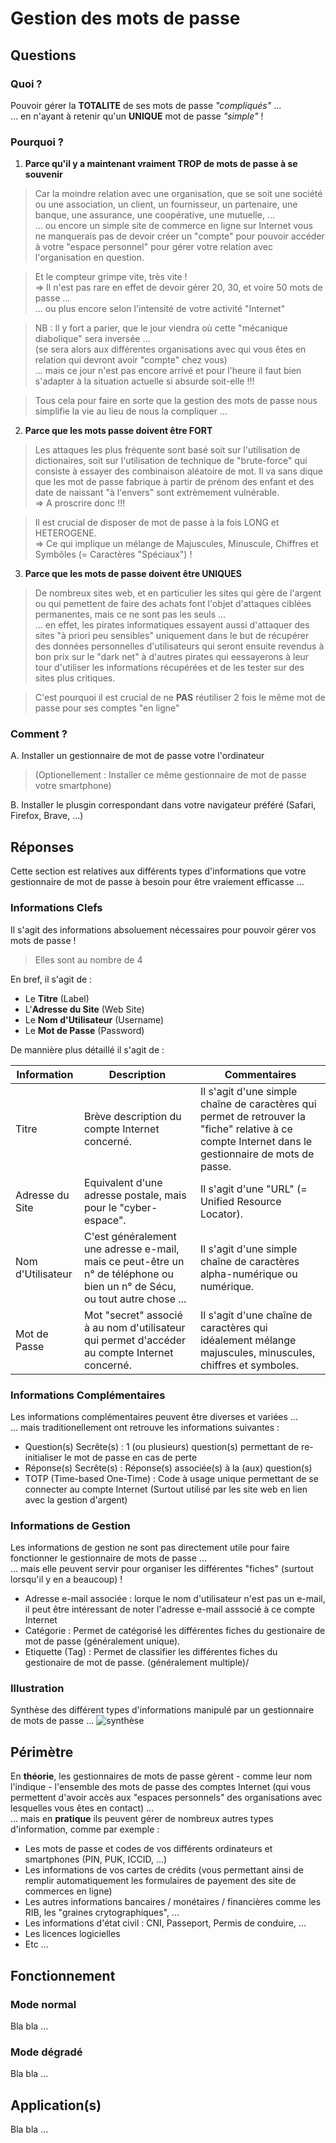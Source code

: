 # Gestion des mots de passe

## Questions

### Quoi ?
Pouvoir gérer la __TOTALITE__ de ses mots de passe _"compliqués"_ ...   
... en n'ayant à retenir qu'un __UNIQUE__ mot de passe _"simple"_ !

### Pourquoi ?
1. __Parce qu'il y a maintenant vraiment TROP de mots de passe à se souvenir__
> Car la moindre relation avec une organisation, que se soit une société ou une association, 
un client, un fournisseur, un partenaire, une banque, une assurance, une coopérative, une mutuelle, ...   
... ou encore un simple site de commerce en ligne sur Internet vous ne manquerais pas de devoir 
créer un "compte" pour pouvoir accéder à votre "espace personnel" pour gérer votre relation
avec l'organisation en question.

> Et le compteur grimpe vite, très vite !   
=> Il n'est pas rare en effet de devoir gérer 20, 30, et voire 50 mots de passe ...   
... ou plus encore selon l'intensité de votre activité "Internet"

> NB : Il y fort a parier, que le jour viendra où cette "mécanique diabolique" sera inversée ...   
(se sera alors aux différentes organisations avec qui vous êtes en relation qui devront avoir "compte" chez vous)   
... mais ce jour n'est pas encore arrivé et pour l'heure il faut bien s'adapter à la situation actuelle si absurde soit-elle !!!

> Tous cela pour faire en sorte que la gestion des mots de passe nous simplifie la vie au lieu de nous la compliquer ...

2. __Parce que les mots passe doivent être FORT__
> Les attaques les plus fréquente sont basé soit sur l'utilisation de dictionaires, soit sur l'utilisation de technique de "brute-force" qui consiste à essayer des combinaison aléatoire de mot. Il va sans dique que les mot de passe fabrique à partir de prénom des enfant et des date de naissant "à l'envers" sont extrèmement vulnérable.   
 => A proscrire donc !!!  

 > Il est crucial de disposer de mot de passe à la fois LONG et HETEROGENE.  
 => Ce qui implique un mélange de Majuscules, Minuscule, Chiffres et Symbôles (= Caractères "Spéciaux") !

3. __Parce que les mots de passe doivent être UNIQUES__
> De nombreux sites web, et en particulier les sites qui gère de l'argent ou qui pemettent de faire des achats font l'objet d'attaques ciblées permanentes, mais ce ne sont pas les seuls ...    
... en effet, les pirates informatiques essayent aussi d'attaquer des sites "à priori peu sensibles" uniquement dans le but de récupérer des données personnelles d'utilisateurs qui seront ensuite revendus à bon prix sur le "dark net" à d'autres pirates qui eessayerons à leur tour d'utiliser les informations récupérées et de les tester sur des sites plus critiques.   

> C'est pourquoi il est crucial de ne __PAS__ réutiliser 2 fois le même mot de passe pour ses comptes "en ligne"


### Comment ?
A. Installer un gestionnaire de mot de passe votre l'ordinateur   
> (Optionellement : Installer ce même gestionnaire de mot de passe votre smartphone)  

B. Installer le plusgin correspondant dans votre navigateur préféré (Safari, Firefox, Brave, ...)  

## Réponses
Cette section est relatives aux différents types d'informations que votre gestionnaire de mot de passe à besoin pour être vraiement efficasse ...

### Informations Clefs
Il s'agit des informations absoluement nécessaires pour pouvoir gérer vos mots de passe !   
> Elles sont au nombre de 4

En bref, il s'agit de :
- Le __Titre__ (Label) 
- L'__Adresse du Site__ (Web Site) 
- Le __Nom d'Utilisateur__ (Username)
- Le __Mot de Passe__ (Password)

De mannière plus détaillé il s'agit de :

<table>
    <thead>
        <tr>
            <th>Information</th>
            <th>Description</th>
            <th>Commentaires</th>
        </tr>
    </thead>
    <tbody>
        <tr>
            <td>Titre</td>
            <td>Brève description du compte Internet concerné.</td>
            <td>Il s'agit d'une simple chaîne de caractères qui permet de retrouver la "fiche" relative à ce compte Internet dans le gestionnaire de mots de passe.</td>
        </tr>
        <tr>
            <td>Adresse du Site</td>
            <td>Equivalent d'une adresse postale, mais pour le "cyber-espace".</td>
            <td>Il s'agit d'une "URL" (= Unified Resource Locator).</td>
        </tr>
        <tr>
            <td>Nom d'Utilisateur</td>
            <td>C'est généralement une adresse e-mail, mais ce peut-être un n° de téléphone ou bien un n° de Sécu, ou tout autre chose ...</td>
            <td>Il s'agit d'une simple chaîne de caractères alpha-numérique ou numérique.</td>
        </tr>
        <tr>
            <td>Mot de Passe</td>
            <td>Mot "secret" associé à au nom d'utilisateur qui permet d'accéder au compte Internet concerné.</td>
            <td>Il s'agit d'une chaîne de caractères qui idéalement mélange majuscules, minuscules, chiffres et symboles.</td>
        </tr>
    </tbody>
</table>

### Informations Complémentaires
Les informations complémentaires peuvent être diverses et variées ...   
... mais traditionellement ont retrouve les informations suivantes :
- Question(s) Secrête(s) : 1 (ou plusieurs) question(s) permettant de re-initialiser le mot de passe en cas de perte
- Réponse(s) Secrête(s) : Réponse(s) associée(s) à la (aux) question(s)
- TOTP (Time-based One-Time) : Code à usage unique permettant de se connecter au compte Internet (Surtout utilisé par les site web en lien avec la gestion d'argent)

### Informations de Gestion
Les informations de gestion ne sont pas directement utile pour faire fonctionner le gestionnaire de mots de passe ...   
... mais elle peuvent servir pour organiser les différentes "fiches" (surtout lorsqu'il y en a beaucoup) !   
- Adresse e-mail associée : lorque le nom d'utilisateur n'est pas un e-mail, il peut être intéressant de noter l'adresse e-mail asssocié à ce compte Internet
- Catégorie : Permet de catégorisé les différentes fiches du gestionaire de mot de passe (généralement unique).
- Etiquette (Tag) : Permet de classifier les différentes fiches du gestionaire de mot de passe. (généralement multiple)/

### Illustration
Synthèse des différent types d'informations manipulé par un gestionnaire de mots de passe ...
![synthèse](https://github.com/iPlumb3r/About/blob/master/images/PasswordManagement_Informations.png)

## Périmètre
En __théorie__, les gestionnaires de mots de passe gèrent - comme leur nom l'indique - l'ensemble des mots de passe des comptes Internet (qui vous permettent d'avoir accès aux "espaces personnels" des organisations avec lesquelles vous êtes en contact) ...   
... mais en __pratique__ ils peuvent gérer de nombreux autres types d'information, comme par exemple : 
- Les mots de passe et codes de vos différents ordinateurs et smartphones (PIN, PUK, ICCID, ...)
- Les informations de vos cartes de crédits (vous permettant ainsi de remplir automatiquement les formulaires de payement des site de commerces en ligne)
- Les autres informations bancaires / monétaires / financières comme les RIB, les "graines crytographiques", ...
- Les informations d'état civil : CNI, Passeport, Permis de conduire, ...
- Les licences logicielles 
- Etc ...

## Fonctionnement
### Mode normal
Bla bla ...
### Mode dégradé
Bla bla ...

## Application(s)
Bla bla ...
